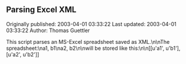 ## Parsing Excel XML

Originally published: 2003-04-01 03:33:22
Last updated: 2003-04-01 03:33:22
Author: Thomas Guettler

This script parses an MS-Excel spreadsheet saved as XML.\n\nThe spreadsheet:\na1, b1\na2, b2\n\nwill be stored like this:\n\n[[u'a1', u'b1'], [u'a2', u'b2']]